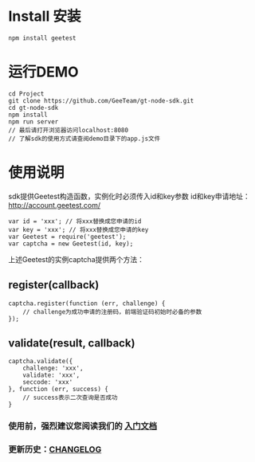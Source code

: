 # Install 安装

```
npm install geetest
```

# 运行DEMO

```shell
cd Project
git clone https://github.com/GeeTeam/gt-node-sdk.git
cd gt-node-sdk
npm install
npm run server
// 最后请打开浏览器访问localhost:8080
// 了解sdk的使用方式请查阅demo目录下的app.js文件
```

# 使用说明
sdk提供Geetest构造函数，实例化时必须传入id和key参数
id和key申请地址：http://account.geetest.com/
```
var id = 'xxx'; // 将xxx替换成您申请的id
var key = 'xxx'; // 将xxx替换成您申请的key
var Geetest = require('geetest');
var captcha = new Geetest(id, key);
```

上述Geetest的实例captcha提供两个方法：

## register(callback)
```
captcha.register(function (err, challenge) {
    // challenge为成功申请的注册码，前端验证码初始时必备的参数
});
```
## validate(result, callback)
```
captcha.validate({
    challenge: 'xxx',
    validate: 'xxx',
    seccode: 'xxx'
}, function (err, success) {
    // success表示二次查询是否成功
}
```


### 使用前，强烈建议您阅读我们的 [入门文档](www.geetest.com/install/sections/idx-main-frame.html)

### 更新历史：[CHANGELOG](CHANGELOG)


